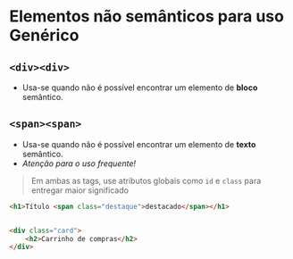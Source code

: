 # Elementos não semânticos para uso Genérico

## `<div><div>`
- Usa-se quando não é possível encontrar um elemento de **bloco** semântico.

## `<span><span>`
- Usa-se quando não é possível encontrar um elemento de **texto** semântico.
- *Atenção para o uso frequente!*

> Em ambas as tags, use atributos globais como `id` e `class` para entregar maior significado

```html
<h1>Título <span class="destaque">destacado</span></h1>


<div class="card">
	<h2>Carrinho de compras</h2>
</div>
